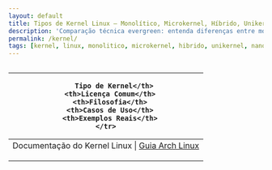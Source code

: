 ```yaml
---
layout: default
title: Tipos de Kernel Linux — Monolítico, Microkernel, Híbrido, Unikernel
description: 'Comparação técnica evergreen: entenda diferenças entre monolítico, microkernel, híbrido, unikernel e nanokernel — sem depender de versões ou modas.'
permalink: /kernel/
tags: [kernel, linux, monolitico, microkernel, hibrido, unikernel, nanokernel, tipos, arquitetura]
---
```








<section class="post-content">






<div style="overflow-x: auto;">
  <table class="evergreen-table">
  <thead>
    <tr>
      <th>
      
        Tipo de Kernel</th>
      <th>Licença Comum</th>
      <th>Filosofia</th>
      <th>Casos de Uso</th>
      <th>Exemplos Reais</th>
    </tr>
  </thead>
  <tbody>
    <tr>
      <td data-label="
      
        Tipo de Kernel"><strong>Monolítico</strong></td>
      <td data-label="Licença Comum">GPL</td>
      <td data-label="Filosofia">Tudo no espaço do kernel. Performance máxima.</td>
      <td data-label="Casos de Uso">Servidores, Desktop Linux, Android</td>
      <td data-label="Exemplos Reais">Linux Kernel, FreeBSD Kernel</td>
    </tr>
    <tr>
      <td data-label="
      
        Tipo de Kernel"><strong>Microkernel</strong></td>
      <td data-label="Licença Comum">MIT, BSD, GPL</td>
      <td data-label="Filosofia">Kernel mínimo. Serviços no userspace.</td>
      <td data-label="Casos de Uso">Sistemas embarcados, segurança crítica</td>
      <td data-label="Exemplos Reais">Minix, L4, QNX, Hurd</td>
    </tr>
    <tr>
      <td data-label="
      
        Tipo de Kernel"><strong>Híbrido</strong></td>
      <td data-label="Licença Comum">Varia</td>
      <td data-label="Filosofia">Mistura monolítico + microkernel</td>
      <td data-label="Casos de Uso">Balancear performance e modularidade</td>
      <td data-label="Exemplos Reais">macOS XNU, Windows NT</td>
    </tr>
    <tr>
      <td data-label="
      
        Tipo de Kernel"><strong>Exokernel</strong></td>
      <td data-label="Licença Comum">MIT, BSD</td>
      <td data-label="Filosofia">Aplicações gerenciam hardware diretamente</td>
      <td data-label="Casos de Uso">Pesquisa, alto desempenho especializado</td>
      <td data-label="Exemplos Reais">ExOS, XOK (MIT)</td>
    </tr>
    <tr>
      <td data-label="
      
        Tipo de Kernel"><strong>Unikernel</strong></td>
      <td data-label="Licença Comum">Apache, MIT, BSD</td>
      <td data-label="Filosofia">App + Kernel fundidos. Imagem de Kernel única.</td>
      <td data-label="Casos de Uso">Cloud, containers, serverless.</td>
      <td data-label="Exemplos Reais">MirageOS, IncludeOS, Unikraft.</td>
    </tr>
    <tr>
      <td data-label="
      
        Tipo de Kernel"><strong>Nanokernel</strong></td>
      <td data-label="Licença Comum">Proprietária / BSD</td>
      <td data-label="Filosofia">Menor que microkernel. Só gerencia hardware.</td>
      <td data-label="Casos de Uso">Firmware, RTOS, dispositivos ultra-leves.</td>
      <td data-label="Exemplos Reais">KeyKOS, EROS, seL4*</td>
    </tr>
  </tbody>
</table>
</div>


<p><small>* seL4 é um microkernel, mas com características de nanokernel em termos de minimalismo e verificação formal.</small></p>




<p><strong>📚 Fontes oficiais:</strong><br>
  <a href="https://www.kernel.org/doc/html/latest/" target="_blank">Documentação do Kernel Linux</a> |
  <a href="https://wiki.archlinux.org/title/Kernel/Traditional_compilation" target="_blank">Guia Arch Linux</a>
</p>

</section>




<script type="application/ld+json">
{
  "@context": "https://schema.org",
  "@type": "TechArticle",
  "headline": "Tipos de Kernel Linux — Monolítico, Microkernel, Híbrido, Unikernel",
  "description": "Comparação técnica evergreen: entenda diferenças entre monolítico, microkernel, híbrido, unikernel e nanokernel — sem depender de versões ou modas.",
  "articleBody": "Tabela comparativa de arquiteturas de kernel: monolítico (Linux), microkernel (Minix, Hurd), híbrido (Windows NT, macOS XNU), unikernel (MirageOS), nanokernel (seL4).",
  "inLanguage": "pt-BR",
  "url": "{{ page.url | absolute_url }}",
  "mainEntityOfPage": {
    "@type": "WebPage",
    "@id": "{{ page.url | absolute_url }}"
  }
}
</script>


